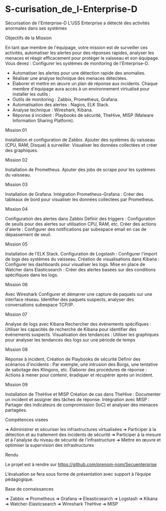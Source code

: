 # S-curisation_de_l-Enterprise-D
Sécurisation de l'Enterprise-D
L'USS Enterprise a détecté des activités anormales dans ses systèmes

Objectifs de la Mission

En tant que membre de l'équipage, votre mission est de surveiller ces
activités, automatiser les alertes pour des réponses rapides, analyser les
menaces et réagir efficacement pour protéger le vaisseau et son équipage.
Vous devez :
Configurer les systèmes de monitoring de l'Enterprise-D.
- Automatiser les alertes pour une détection rapide des anomalies.
- Réaliser une analyse technique des menaces détectées.
- Élaborer et mettre en œuvre un plan de réponse aux incidents.
Chaque membre d'équipage aura accès à un environnement virtualisé pour
installer les outils :
- Outils de monitoring : Zabbix, Prometheus, Grafana.
- Automatisation des alertes : Nagios, ELK Stack.
- Analyse technique : Wireshark, Kibana.
- Réponse à incident : Playbooks de sécurité, TheHive, MISP (Malware
Information Sharing Platform).


Mission 01

Installation et configuration de Zabbix.
Ajouter des systèmes du vaisseau (CPU, RAM, Disque) à surveiller.
Visualiser les données collectées et créer des graphiques.

Mission 02

Installation de Prometheus.
Ajouter des jobs de scrape pour les systèmes du vaisseau.

Mission 03

Installation de Grafana.
Intégration Prometheus-Grafana : Créer des tableaux de bord pour visualiser
les données collectées par Prometheus.

Mission 04

Configuration des alertes dans Zabbix
Définir des triggers : Configuration de seuils pour des alertes sur utilisation
CPU, RAM, etc.
Créer des actions d'alerte : Configurer des notifications par subespace email
en cas de dépassement de seuil.


Mission 05

Installation de l'ELK Stack.
Configuration de Logstash : Configurer l'import de logs des systèmes du
vaisseau.
Création de visualisations dans Kibana : Configurer les dashboards pour
visualiser les logs.
Mise en place de Watcher dans Elasticsearch : Créer des alertes basées sur
des conditions spécifiques dans les logs.

Mission 06

Avec Wireshark
Configurer et démarrer une capture de paquets sur une interface réseau.
Identifier des paquets suspects, analyser des conversations subespace
TCP/IP.

Mission 07

Analyse de logs avec Kibana
Rechercher des événements spécifiques : Utiliser les capacités de recherche
de Kibana pour identifier des événements suspects.
Visualisation des tendances : Utiliser les graphiques pour analyser les
tendances des logs sur une période de temps


Mission 08

Réponse à incident, Création de Playbooks de sécurité
Définir des scénarios d'incidents : Par exemple, une intrusion des Borgs, une
tentative de sabotage des Klingons, etc.
Élaborer des procédures de réponse : Actions à mener pour contenir,
éradiquer et récupérer après un incident.

Mission 09

Installation de TheHive et MISP
Création de cas dans TheHive : Documenter un incident et assigner des
tâches de réponse.
Intégration avec MISP : Partager des indicateurs de compromission (IoC) et
analyser des menaces partagées.

Compétences visées

➔ Administrer et sécuriser les infrastructures virtualisées
➔ Participer à la détection et au traitement des incidents de sécurité
➔ Participer à la mesure et à l'analyse du niveau de sécurité de
l'infrastructure
➔ Mettre en œuvre et optimiser la supervision des infrastructures


Rendu

Le projet est à rendre sur https://github.com/prenom-nom/Secuenterprise

L’évaluation se fera sous forme de présentation avec support à l’équipe
pédagogique.

Base de connaissances

➔ Zabbix
➔ Prometheus
➔ Grafana
➔ Eleasticsearch
➔ Logstash
➔ Kikana
➔ Watcher-Elasticsearch
➔ Wireshark
TheHive
➔ MISP
